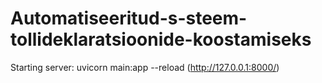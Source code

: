 # Automatiseeritud-s-steem-tollideklaratsioonide-koostamiseks
Starting server: uvicorn main:app --reload (http://127.0.0.1:8000/)

